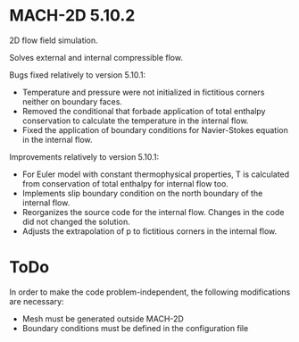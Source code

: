 # MACH-2D 5.10.2
2D flow field simulation.

Solves external and internal compressible flow.

Bugs fixed relatively to version 5.10.1:
- Temperature and pressure were not initialized in fictitious corners
neither on boundary faces.
- Removed the conditional that forbade application of total enthalpy
conservation to calculate the temperature in the internal flow.
- Fixed the application of boundary conditions for Navier-Stokes equation in the internal flow.

Improvements relatively to version 5.10.1:
- For Euler model with constant thermophysical properties, T is
calculated from conservation of total enthalpy for internal flow too.
- Implements slip boundary condition on the north boundary of the internal
flow.
- Reorganizes the source code for the internal flow. Changes in the code did not changed the solution.
- Adjusts the extrapolation of p to fictitious corners in the internal flow.

ToDo
====
In order to make the code problem-independent, the following modifications are necessary:
* Mesh must be generated outside MACH-2D
* Boundary conditions must be defined in the configuration file

